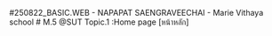   #250822_BASIC.WEB
      - NAPAPAT SAENGRAVEECHAI
      - Marie Vithaya school # M.5 @SUT
  Topic.1 :Home page [หน้าหลัก]
